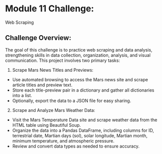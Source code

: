 # Module 11 Challenge: 

Web Scraping

## Challenge Overview:

The goal of this challenge is to practice web scraping and data analysis, strengthening skills in data collection, organization, analysis, and visual communication. This project involves two primary tasks:

1. Scrape Mars News Titles and Previews:

- Use automated browsing to access the Mars news site and scrape article titles and preview text.
- Store each title-preview pair in a dictionary and gather all dictionaries into a list.
- Optionally, export the data to a JSON file for easy sharing.

2. Scrape and Analyze Mars Weather Data:

- Visit the Mars Temperature Data site and scrape weather data from the HTML table using Beautiful Soup.
- Organize the data into a Pandas DataFrame, including columns for ID, terrestrial date, Martian days (sol), solar longitude, Martian month, minimum temperature, and atmospheric pressure.
- Review and convert data types as needed to ensure accuracy.